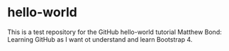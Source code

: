 # hello-world
This is a test repository for the GitHub hello-world tutorial
Matthew Bond: Learning GitHub as I want ot understand and learn Bootstrap 4.
